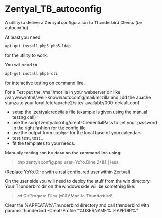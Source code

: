 # Zentyal_TB_autoconfig

A utility to deliver a Zentyal configuration to Thunderbird Clients (i.e. autoconfig).

At least you need
```
apt-get install php5 php5-ldap
```
for the utility to work.

You will need to
```
apt-get install php5-cli
```
for interactive testing on command line.

For a Test put the ./mail/mozilla in your webserver dir like /var/www/html/.well-known/autoconfig/mail/mozilla and add the apache stanza to your local /etc/apache2/sites-available/000-default.conf

* setup the .zentyalcredetials file (example is given using the manual testing call)
* use the script zentyalconfig/createCredentialPass to get your password in the right fashion for the config file
* use the output from `uuidgen` for the local base of your calendars.
* test, test, test...
* fit the templates to your needs.

Manually testing can be done on the command line using:
> php zentylaconfig.php user=YoYo.Dine 2>&1 | less

(Replace YoYo.Dine with a real configured user within Zentyal)

On the user side you will need to deploy the stuff from the win directory.
Your Thunderbird dir on the windows side will be something like:
> cd C:\Program Files (x86)\Mozilla Thunderbird\

Clear the %APPDATA%\Thunderbird directory and call thunderbird with params:
thunderbird -CreateProfile "%USERNAME% %APPDIR%"
